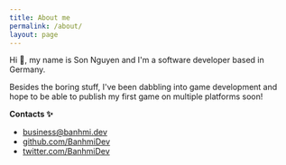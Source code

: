 ```yaml
---
title: About me
permalink: /about/
layout: page
---
```


Hi 👋, my name is Son Nguyen and I'm a software developer based in Germany.

Besides the boring stuff, I've been dabbling into game development and hope to be able to publish my first game on multiple platforms soon!

**Contacts ✨**

- <a href="mailto:business@banhmi.dev">business@banhmi.dev</a>
- <a href="https://github.com/BanhmiDev">github.com/BanhmiDev</a>
- <a href="https://twitter.com/BanhmiDev">twitter.com/BanhmiDev</a>
